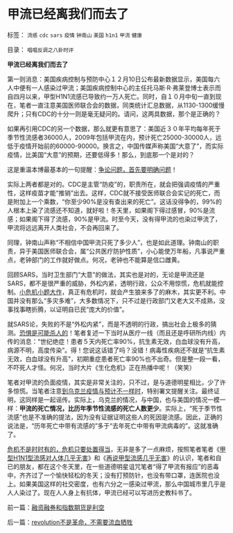 # 甲流已经离我们而去了

标签： `流感` `cdc` `sars` `疫情` `钟南山` `美国` `h1n1` `甲流` `健康` 

目录： `唱唱反调之八卦时评`

**甲流已经离我们而去了**

第一则消息：美国疾病控制与预防中心１２月10日公布最新数据显示，美国每六人中便有一人感染过甲流；美国疾病控制中心的主任托马斯·R·弗莱登博士表示而自四月以来，甲型H1N1流感已导致约一万人死亡。同时，自１０月中旬一直到现在，笔者一直注意美国医师联合会的数据，同类统计汇总数据，从1130-1300缓慢爬升；只有CDC的十分一则是毫无疑问的。请问，这两具数据，那个是正确的？

如果再引用CDC的另一个数据，那么就更有意思了：美国近３０年平均每年死于季节性流感者36000人，2009年包括甲流在内，预计死亡25000-30000人，远低于疫情开始前的60000-90000。换言之，中国传媒声称美国“大意了”，而实际疫情，比美国“大意”的预期，还要低得多！那么，到底那一个是对的？

这是重温本博最基本的一句提醒：[争论问题，首先要明确问题](../../../2009/5/22/“实”未必为实证，认识对象角色的主谓宾.md)！

实际上两者都是对的。CDC是主管“防疫”的，职责所在，就会把强调疫情的严重性，这样疫苗才能“推销”出去。这样，CDC就不接受医师联合会实记的死亡，而是附加上一个乘数，“你至少90%是没有查出来的死亡”。这话没得争的，99%的人根本上染了流感还不知道，就好啦！冬天里，如果阁下得过感冒，90%是流感；如果阁下得了流感，90%是甲流。时至今天，没有得甲流的也染过甲流了，甲流将远远离开人类社会，不会再回来了。

同理，钟南山声称“不相信中国甲流只死了多少人”，也是如此道理。钟南山的职责，异于美国医师联合会，属“公共医疗防护性质”，小心能使万年船，凡事说严重点，老钟部门的工作就好做点。何况，老钟也不能算是信口雌黄。

回顾SARS，当时卫生部门“大意”的做法，其实也是对的，无论是甲流还是SARS，都不是很严重的威胁，外松内紧，透明行政，公众不用惊慌，危机就能控制。[小危机小题大作](../../../2009/11/26/没事找事穷折腾.md)，真正有危机时，就会产生狼来多了的麻木，其实更不利。中国并没有那么“多灾多难”，大多数情况下，只不过是行政部门又老大又不成熟，没事找事瞎折腾，以证明自已民“庞大的价值”。

就SARS论，失败的不是“外松内紧”，而是不透明的行政，搞出社会上极多的猜测。[恐惧是可能杀人的](../../../2009/6/11/疑险从无！恐惧可以杀人.md)！笔者复述一下当时从医疗一线（而且还是呼研所内线）内传的消息：“世纪绝症！患者５天内死亡率90%，抗生素无效，白血球没有升高，病源不明，高度传染”。得！您说这话错了吗？没错！病毒性疾病还不就是“抗生素无效，白血球没有升高”，初期重症患者死亡率90%也不出奇。但是整一段一看，不吓死人才怪。何况，当时大片《生化危机》正在热播中呢！（笑笑）

笔者对甲流的负面疫情，其实是非常关注的，只不过，是与道德明星相比，少了许多惊慌。当笔者注意[到乌克兰疫情与预计不一样时](../../../2009/11/18/谁“创造”了甲流？为什么说生命出现是上帝创造的疑证.md)，特别署文提醒关注。最终证明，这同样是一起谣传。实际上，乌克兰的情况，与中国，也与美国的情况一模一样：**甲流的死亡情况，比历年季节性流感的死亡人数更少**。实际上，“死于季节性流感”也是不准确的提法，因为没有证据证明这些人的死因是流感。因此，正确的说法是，“历年死亡中带有流感的”多于“去年死亡中带有甲流病毒的”。这就准确了。

[危机不是时时有的，危机只要处置得当](../../../2009/11/25/自找忧患死于折腾.md)，无非是多了一点麻烦，按照笔者笔者《[甲型H1N1型流感对人体几乎无害](../../../2009/5/12/甲型H1N1型流感对人体几乎无害.md)》和《[再说甲型流感几乎无害](../../../2009/5/14/再说甲型流感对人体几乎无害.md)》的认识，笔者和自已的朋友，都在这个冬天里，在一些道德明星诅咒笔者“得了甲流有报应”的恶毒中，齐齐过了一个愉快轻松的冬天；没有打预防针，也没有带口罩，连医院也没上。如果美国这样的社交密度，也有六分之一感染过甲流，那么中国城市里几乎是人人染过了。现在人人身上有抗体，甲流已经可以写进历史教科书了。

前一篇：[融资融券和指数期货是利空](../../../2010/1/8/融资融券和指数期货是利空.md)

后一篇：[revolution不是革命，不需要流血牺牲](../../../2010/1/9/revolution不是革命，不需要流血牺牲.md)